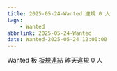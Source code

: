 ```yaml
---
title: 2025-05-24-Wanted 違規 0 人
tags:
    - Wanted
abbrlink: 2025-05-24-Wanted
date: Wanted-2025-05-24 12:00:00
---
```

Wanted 板 [板規連結](https://www.ptt.cc/bbs/Wanted/M.1608829773.A.D3B.html)
昨天違規 0 人
